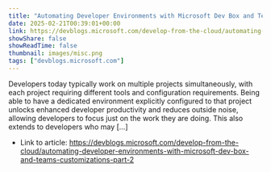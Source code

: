 ```yaml
---
title: "Automating Developer Environments with Microsoft Dev Box and Teams Customizations Part 2"
date: 2025-02-21T00:39:01+00:00
link: https://devblogs.microsoft.com/develop-from-the-cloud/automating-developer-environments-with-microsoft-dev-box-and-teams-customizations-part-2
showShare: false
showReadTime: false
thumbnail: images/misc.png
tags: ["devblogs.microsoft.com"]
---
```

Developers today typically work on multiple projects simultaneously, with each project requiring different tools and configuration requirements. Being able to have a dedicated environment explicitly configured to that project unlocks enhanced developer productivity and reduces outside noise, allowing developers to focus just on the work they are doing. This also extends to developers who may […]

- Link to article: https://devblogs.microsoft.com/develop-from-the-cloud/automating-developer-environments-with-microsoft-dev-box-and-teams-customizations-part-2